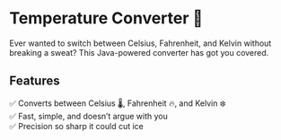 #  Temperature Converter 🔄  

Ever wanted to switch between Celsius, Fahrenheit, and Kelvin without breaking a sweat? This Java-powered converter has got you covered.  

## Features  
✅ Converts between Celsius 🌡️, Fahrenheit 🔥, and Kelvin ❄️  
✅ Fast, simple, and doesn’t argue with you  
✅ Precision so sharp it could cut ice  
